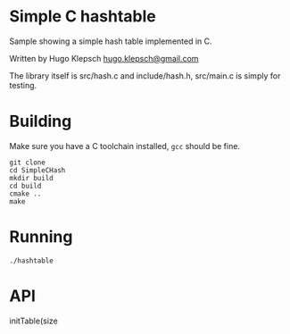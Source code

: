 # Simple C hashtable

Sample showing a simple hash table implemented in C. 

Written by Hugo Klepsch
hugo.klepsch@gmail.com

The library itself is src/hash.c and include/hash.h, src/main.c is simply 
for testing. 

# Building

Make sure you have a C toolchain installed, `gcc` should be fine. 
```
git clone 
cd SimpleCHash
mkdir build
cd build
cmake ..
make
```

# Running 
```
./hashtable
```

# API

initTable(size


